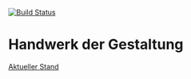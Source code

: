 [![Build Status](https://travis-ci.com/signalwerk/handwerk-der-gestaltung.svg?branch=master)](https://travis-ci.com/signalwerk/handwerk-der-gestaltung)

# Handwerk der Gestaltung

[Aktueller Stand](https://handwerk-der-gestaltung.signalwerk.ch/)
